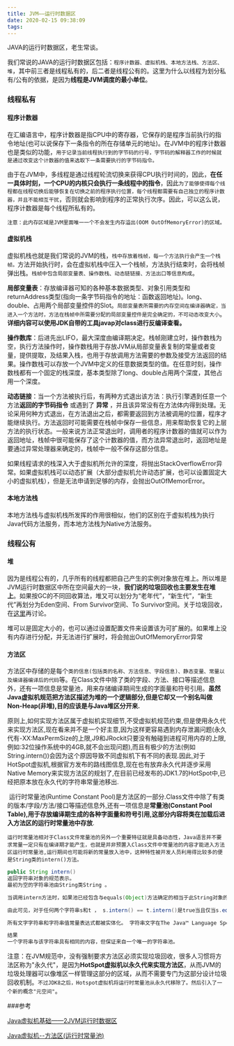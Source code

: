 ```yaml
---
title: JVM——运行时数据区
date: 2020-02-15 09:38:09
tags:
---
```


JAVA的运行时数据区，老生常谈。

我们常说的JAVA的运行时数据区包括：`程序计数器、虚拟机栈、本地方法栈、方法区、堆`，其中前三者是线程私有的，后二者是线程公有的。这里为什么以线程为划分私有/公有的依据，是因为**线程是JVM调度的最小单位**。

### 线程私有

#### 程序计数器

​	在汇编语言中，程序计数器是指CPU中的寄存器，它保存的是程序当前执行的指令地址(也可以说保存下一条指令的所在存储单元的地址)。在JVM中的程序计数器也是类似的功能，`用于记录当前线程执行到的字节码的行号，字节码的解释器工作的时候就是通过改变这个计数器的值来选取下一条需要执行的字节码指令。`

​	由于在JVM中，多线程是通过线程轮流切换来获得CPU执行时间的，因此，**在任一具体时刻，一个CPU的内核只会执行一条线程中的指令**，因此`为了能够使得每个线程都在线程切换后能够恢复在切换之前的程序执行位置，每个线程都需要有自己独立的程序计数器，并且不能相互干扰`，否则就会影响到程序的正常执行次序。因此，可以这么说，程序计数器是每个线程所私有的。

​	`注意：此内存区域是JVM里面唯一一个不会发生内存溢出(OOM OutOfMemoryError)的区域。`

#### 虚拟机栈

​	虚拟机栈也就是我们常说的JVM的栈，`栈中存放着栈帧，每一个方法执行会产生一个栈帧。`方法开始执行时，会在虚拟机栈中压入一个栈帧，方法执行结束时，会将栈帧弹出栈。`栈帧中包含局部变量表、操作数栈、动态链链接、方法出口等信息构成`。

​	**局部变量表**：存放编译器可知的各种基本数据类型、对象引用类型和returnAddress类型(指向一条字节码指令的地址：函数返回地址)。long、double、占用两个局部变量控件的Slot。`局部变量表所需要的内存空间在编译器确定，当进入一个方法时，方法在栈帧中所需要分配的局部变量控件是完全确定的，不可动态改变大小`。**详细内容可以使用JDK自带的工具javap对class进行反编译查看。**

​	**操作数库**：后进先出LIFO，最大深度由编译期决定。栈帧刚建立时，操作数栈为空，执行方法操作时，操作数栈用于存放JVM从局部变量表复制的常量或者变量，提供提取，及结果入栈，也用于存放调用方法需要的参数及接受方法返回的结果。操作数栈可以存放一个JVM中定义的任意数据类型的值。在任意时刻，操作数栈都有一个固定的栈深度，基本类型除了long、double占用两个深度，其他占用一个深度。

​	**动态链接**：当一个方法被执行后，有两种方式退出该方法：执行引擎遇到任意一个方法**返回的字节码指令** 或遇到了 **异常** ，并且该异常没有在方法体内得到处理。无论采用何种方式退出，在方法退出之后，都需要返回到方法被调用的位置，程序才能继续执行。方法返回时可能需要在栈帧中保存一些信息，用来帮助恢复它的上层方法的执行状态。一般来说方法正常退出时，调用者的程序计数器的值就可以作为返回地址，栈帧中很可能保存了这个计数器的值，而方法异常退出时，返回地址是要通过异常处理器来确定的，栈帧中一般不保存这部分信息。

​	如果线程请求的栈深入大于虚拟机所允许的深度，将抛出StackOverflowError异常。如果虚拟机栈可以动态扩展（大部分虚拟机允许动态扩展，也可以设置固定大小的虚拟机栈），但是无法申请到足够的内存，会抛出OutOfMemorError。

#### 本地方法栈

​	本地方法栈与虚拟机栈所发挥的作用很相似，他们的区别在于虚拟机栈为执行Java代码方法服务，而本地方法栈为Native方法服务。

### 线程公有

#### 堆

​	因为是线程公有的，几乎所有的线程都把自己产生的实例对象放在堆上。所以堆是JVM运行时数据区中所在空间最大的一块，**我们说的垃圾回收也主要发生在堆上**。如果按GC的不同回收算法，堆又可以划分为“老年代”，“新生代”，“新生代”再划分为Eden空间、From Survivor空间、To Survivor空间。关于垃圾回收，在[这里]()再讨论。

​	堆可以是固定大小的，也可以通过设置配置文件来设置该为可扩展的。如果堆上没有内存进行分配，并无法进行扩展时，将会抛出OutOfMemoryError异常

#### 方法区

​	方法区中存储的是每个`类的信息(包括类的名称、方法信息、字段信息)、静态变量、常量以及编译器编译后的代码`等。在Class文件中除了类的字段、方法、接口等描述信息外，还有一项信息是常量池，用来存储编译期间生成的字面量和符号引用。**虽然Java虚拟机规范把方法区描述为堆的一个逻辑部分,但是它却又一个别名叫做Non-Heap(非堆),目的应该是与Java堆区分开来.**

原则上,如何实现方法区属于虚拟机实现细节,不受虚拟机规范约束,但是使用永久代来实现方法区,现在看来并不是一个好主意,因为这样更容易遇到内存泄漏问题(永久代有-XX:MaxPermSize的上限,J9和JRockit只要没有触碰到进程可用内存的上限,例如:32位操作系统中的4GB,就不会出现问题),而且有极少的方法(例如String.intern())会因为这个原因导致不同虚拟机下有不同的表现.因此,对于HotSpot虚拟机,根据官方发布的路线图信息,现在也有放弃永久代并逐步采用Native Memory来实现方法区的规划了,在目前已经发布的JDK1.7的HotSpot中,已经把原本放在永久代的字符串常量池移出.

​	运行时常量池(Runtime Constant Pool)是方法区的一部分.Class文件中除了有类的版本/字段/方法/接口等描述信息外,还有一项信息是**常量池(Constant Pool Table),用于存放编译期生成的各种字面量和符号引用,这部分内容将类在加载后进入方法区的运行时常量池中存放**.

​	`运行时常量池相对于Class文件常量池的另外一个重要特征就是具备动态性，Java语言并不要求常量一定只有在编译期才能产生，也就是并非预置入Class文件中常量池的内容才能进入方法区运行时常量池,运行期间也可能将新的常量放入池中，这种特性被开发人员利用得比较多的便是String类的intern()方法。`

```java
public String intern()
返回字符串对象的规范表示。
最初为空的字符串池由String类String 。

当调用intern方法时，如果池已经包含与equals(Object)方法确定的相当于此String对象的字符串，则返回来自池的字符串。 否则，此String对象将添加到池中，并返回对此String对象的引用。

由此可见，对于任何两个字符串s和t ， s.intern() == t.intern()是true当且仅当s.equals(t)是true 。

所有文字字符串和字符串值常量表达式都被实体化。 字符串文字在The Java™ Language Specification的 3.10.5节中定义。

结果
一个字符串与该字符串具有相同的内容，但保证来自一个唯一的字符串池。
```

​	注意：在JVM规范中，没有强制要求方法区必须实现垃圾回收，很多人习惯将方法区称为"永久代"，是因为**HotSpot虚拟机以永久代来实现方法区**，从而JVM的垃圾处理器可以像堆区一样管理这部分的区域，从而不需要专门为这部分设计垃圾回收机制。`不过JDK8之后，Hotspot虚拟机将运行时常量池从永久代移除了。然后引入了一个新的概念"元空间"`。



###参考

[Java虚拟机基础——2JVM运行时数据区](https://www.jianshu.com/p/623e98069dec)

[Java虚拟机--方法区(运行时常量池)](https://blog.csdn.net/u013412772/article/details/81051465)